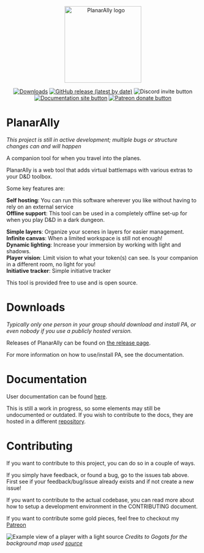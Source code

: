 <p align="center"><a href="https://planarally.io" target="_blank" rel="noopener noreferrer"><img width="200" src="https://planarally.io/assets/general/Logo_PlanarAlly_V1.png" alt="PlanarAlly logo"></a></p>

<p align="center">
    <a href="https://github.com/Kruptein/PlanarAlly/releases"><img src="https://img.shields.io/github/downloads/kruptein/planarally/total.svg" alt="Downloads"></a>
    <a href="https://github.com/Kruptein/PlanarAlly/releases/latest"><img alt="GitHub release (latest by date)" src="https://img.shields.io/github/v/release/kruptein/planarally"></a>
    <img src="https://img.shields.io/discord/695640902135185449?logo=discord" alt="Discord invite button" title="Join the discord server!" />
    <a href="https://planarally.io" title="Visit the planarally documentation"><img src="https://img.shields.io/badge/docs-read-lightblue.svg" alt="Documentation site button" /></a>
    <a href="https://patreon.com/planarally" title="Donate to this project using Patreon"><img src="https://img.shields.io/badge/patreon-donate-red.svg" alt="Patreon donate button" /></a>
</p>

# PlanarAlly

_This project is still in active development; multiple bugs or structure changes can and will happen_

A companion tool for when you travel into the planes.

PlanarAlly is a web tool that adds virtual battlemaps with various extras to your D&D toolbox.

Some key features are:

**Self hosting**: You can run this software wherever you like without having to rely on an external service\
**Offline support**: This tool can be used in a completely offline set-up for when you play D&D in a dark dungeon.

**Simple layers**: Organize your scenes in layers for easier management.\
**Infinite canvas**: When a limited workspace is still not enough!\
**Dynamic lighting**: Increase your immersion by working with light and shadows.\
**Player vision**: Limit vision to what your token(s) can see. Is your companion in a different room, no light for you!\
**Initiative tracker**: Simple initiative tracker

This tool is provided free to use and is open source.

# Downloads

_Typically only one person in your group should download and install PA, or even nobody if you use a publicly hosted version._

Releases of PlanarAlly can be found on [the release page](https://github.com/Kruptein/PlanarAlly/releases).

For more information on how to use/install PA, see the documentation.

# Documentation

User documentation can be found [here](https://planarally.io/docs/).

This is still a work in progress, so some elements may still be undocumented or outdated. If you wish to contribute to the docs, they are hosted in a different [repository](https://github.com/Kruptein/planarally-docs).

# Contributing

If you want to contribute to this project, you can do so in a couple of ways.

If you simply have feedback, or found a bug, go to the issues tab above. First see if your feedback/bug/issue already exists and if not create a new issue!

If you want to contribute to the actual codebase, you can read more about how to setup a development environment in the CONTRIBUTING document.

If you want to contribute some gold pieces, feel free to checkout my [Patreon](https://patreon.com/planarally)

![Example view of a player with a light source](https://github.com/Kruptein/PlanarAlly/blob/dev/extra/player_light_example.png?raw=true)
_Credits to Gogots for the background map used [source](https://gogots.deviantart.com/art/City-of-Moarkaliff-702295905)_
